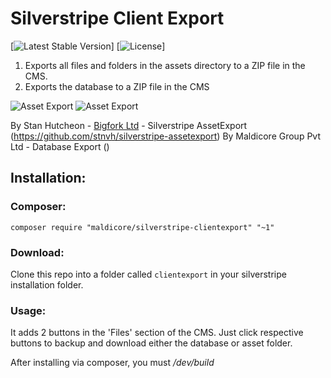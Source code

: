# Silverstripe Client Export
[![Latest Stable Version](https://packagist.org/packages/maldicore/silverstripe-clientexport)]
[![License](https://packagist.org/packages/maldicore/silverstripe-clientexport)]

1. Exports all files and folders in the assets directory to a ZIP file in the CMS.
2. Exports the database to a ZIP file in the CMS

![Asset Export](http://cl.ly/image/1538202E0k3B/Image%202014-10-15%20at%2012.28.43%20pm.png)
![Asset Export](http://cl.ly/image/1538202E0k3B/Image%202014-10-15%20at%2012.28.43%20pm.png)

By Stan Hutcheon - [Bigfork Ltd](http://bigfork.co.uk) - Silverstripe AssetExport (https://github.com/stnvh/silverstripe-assetexport)
By Maldicore Group Pvt Ltd - Database Export ()

## Installation:

### Composer:

```
composer require "maldicore/silverstripe-clientexport" "~1"
```

### Download:

Clone this repo into a folder called ```clientexport``` in your silverstripe installation folder.

### Usage:

It adds 2 buttons in the 'Files' section of the CMS. Just click respective buttons to backup and download either the database or asset folder.

After installing via composer, you must */dev/build*
